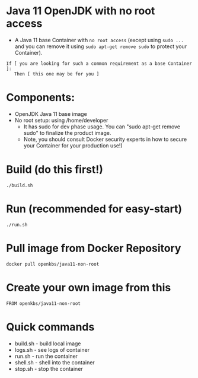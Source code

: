 # Java 11 OpenJDK with no root access 
* A Java 11 base Container with `no root access` (except using `sudo ...` and you can remove it using `sudo apt-get remove sudo` to protect your Container). 
```
If [ you are looking for such a common requirement as a base Container ]:
   Then [ this one may be for you ]
```

# Components:
* OpenJDK Java 11 base image
* No root setup: using /home/developer 
  * It has sudo for dev phase usage. You can "sudo apt-get remove sudo" to finalize the product image.
  * Note, you should consult Docker security experts in how to secure your Container for your production use!)

# Build (do this first!)
```
./build.sh
```

# Run (recommended for easy-start)
```
./run.sh
```


# Pull image from Docker Repository

```
docker pull openkbs/java11-non-root
```

# Create your own image from this

```
FROM openkbs/java11-non-root
```

# Quick commands
* build.sh - build local image
* logs.sh - see logs of container
* run.sh - run the container
* shell.sh - shell into the container
* stop.sh - stop the container
